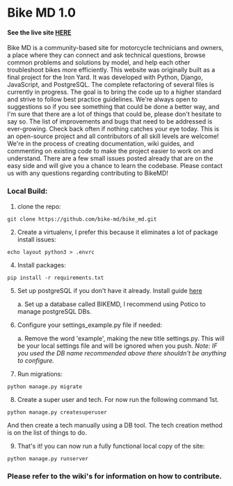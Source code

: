 # Bike MD 1.0
#### See the live site [HERE](http://bike-md.herokuapp.com)
Bike MD is a community-based site for motorcycle technicians and owners, a place where they can connect and ask technical questions, browse common problems and solutions by model, and help each other troubleshoot bikes more efficiently. This website was originally built as a final project for the Iron Yard. It was developed with Python, Django, JavaScript, and PostgreSQL. The complete refactoring of several files is currently in progress. The goal is to bring the code up to a higher standard and strive to follow best practice guidelines. We're always open to suggestions so if you see something that could be done a better way, and I'm sure that there are a lot of things that could be, please don't hesitate to say so. The list of improvements and bugs that need to be addressed is ever-growing. Check back often if nothing catches your eye today. This is an open-source project and all contributors of all skill levels are welcome! We're in the process of creating documentation, wiki guides, and commenting on existing code to make the project easier to work on and understand. There are a few small issues posted already that are on the easy side and will give you a chance to learn the codebase.
Please contact us with any questions regarding contributing to BikeMD!

### Local Build:
1. clone the repo:


`git clone https://github.com/bike-md/bike_md.git`


2. Create a virtualenv, I prefer this because it eliminates a lot of package install issues:


`echo layout python3 > .envrc`


4. Install packages:


`pip install -r requirements.txt`


5. Set up postgreSQL if you don't have it already. Install guide [here](http://postgresguide.com/)


   a. Set up a database called BIKEMD, I recommend using Potico to manage postgreSQL DBs.

6. Configure your settings_example.py file if needed:


   a. Remove the word 'example', making the new title settings.py. This will be your local settings file and will be ignored when you push.
   *Note: IF you used the DB name recommended above there shouldn't be anything to configure.*

7. Run migrations:


`python manage.py migrate`


8. Create a super user and tech. For now run the following command 1st.

`python manage.py createsuperuser`

And then create a tech manually using a DB tool. The tech creation method is on the list
of things to do.


9. That's it! you can now run a fully functional local copy of the site:


`python manage.py runserver`

### Please refer to the wiki's for information on how to contribute.
